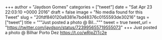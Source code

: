 
+++
author = "Jaydson Gomes"
categories = ["tweet"]
date = "Sat Apr 23 22:03:10 +0000 2016"
draft = false
image = "No media found for this Tweet"
slug = "20fdf840120a8381e7bd48376c0155593de30216"
tags = ["tweet"]
title = """Just posted a photo @ Bil..."""
tweet = true
tweet_url = "https://twitter.com/jaydson/status/723995655719555073"
+++
Just posted a photo @ Bilhar Porto Dez https://t.co/wRipZlTc2e
